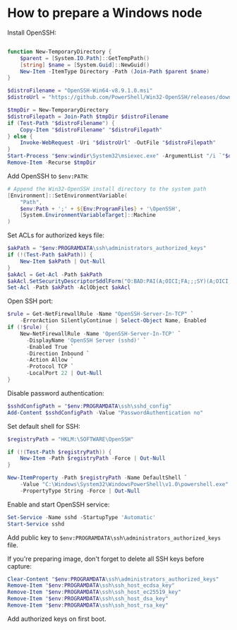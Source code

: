 # How to prepare a Windows node

Install OpenSSH:

```powershell

function New-TemporaryDirectory {
    $parent = [System.IO.Path]::GetTempPath()
    [string] $name = [System.Guid]::NewGuid()
    New-Item -ItemType Directory -Path (Join-Path $parent $name)
}

$distroFilename = "OpenSSH-Win64-v8.9.1.0.msi"
$distroUrl = "https://github.com/PowerShell/Win32-OpenSSH/releases/download/v8.9.1.0p1-Beta/$distroFilename"

$tmpDir = New-TemporaryDirectory
$distroFilepath = Join-Path $tmpDir $distroFilename
if (Test-Path "$distroFilename") {
    Copy-Item "$distroFilename" "$distroFilepath"
} else {
    Invoke-WebRequest -Uri "$distroUrl" -OutFile "$distroFilepath"
}
Start-Process "$env:windir\System32\msiexec.exe" -ArgumentList "/i `"$distroFilepath`" /qn" -Wait
Remove-Item -Recurse $tmpDir
```

Add OpenSSH to `$env:PATH`:

```powershell
# Append the Win32-OpenSSH install directory to the system path
[Environment]::SetEnvironmentVariable(
    "Path",
    $env:Path + ';' + ${Env:ProgramFiles} + '\OpenSSH',
    [System.EnvironmentVariableTarget]::Machine
)
```

Set ACLs for authorized keys file:

```powershell
$akPath = "$env:PROGRAMDATA\ssh\administrators_authorized_keys"
if (!(Test-Path $akPath)) {
    New-Item $akPath | Out-Null
}
$akAcl = Get-Acl -Path $akPath
$akAcl.SetSecurityDescriptorSddlForm("O:BAD:PAI(A;OICI;FA;;;SY)(A;OICI;FA;;;BA)")
Set-Acl -Path $akPath -AclObject $akAcl
```

Open SSH port:

```powershell
$rule = Get-NetFirewallRule -Name "OpenSSH-Server-In-TCP" `
    -ErrorAction SilentlyContinue | Select-Object Name, Enabled
if (!$rule) {
    New-NetFirewallRule -Name 'OpenSSH-Server-In-TCP' `
      -DisplayName 'OpenSSH Server (sshd)' `
      -Enabled True `
      -Direction Inbound `
      -Action Allow `
      -Protocol TCP `
      -LocalPort 22 | Out-Null
}
```

Disable password authentication:

```powershell
$sshdConfigPath = "$env:PROGRAMDATA\ssh\sshd_config"
Add-Content $sshdConfigPath -Value "PasswordAuthentication no"
```

Set default shell for SSH:

```powershell
$registryPath = "HKLM:\SOFTWARE\OpenSSH"

if (!(Test-Path $registryPath)) {
    New-Item -Path $registryPath -Force | Out-Null
}

New-ItemProperty -Path $registryPath -Name DefaultShell `
    -Value "C:\Windows\System32\WindowsPowerShell\v1.0\powershell.exe" `
    -PropertyType String -Force | Out-Null
```

Enable and start OpenSSH service:

```powershell
Set-Service -Name sshd -StartupType 'Automatic'
Start-Service sshd
```

Add public key to `$env:PROGRAMDATA\ssh\administrators_authorized_keys`
file.

If you're preparing image, don't forget to delete all SSH keys before capture:

```powershell
Clear-Content "$env:PROGRAMDATA\ssh\administrators_authorized_keys"
Remove-Item "$env:PROGRAMDATA\ssh\ssh_host_ecdsa_key"
Remove-Item "$env:PROGRAMDATA\ssh\ssh_host_ec25519_key"
Remove-Item "$env:PROGRAMDATA\ssh\ssh_host_dsa_key"
Remove-Item "$env:PROGRAMDATA\ssh\ssh_host_rsa_key"
```

Add authorized keys on first boot.
